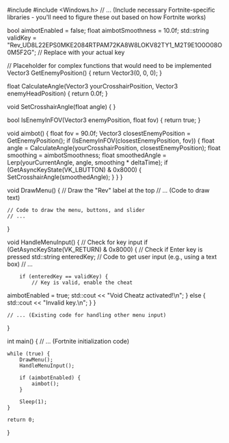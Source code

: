 #include <iostream>
#include <Windows.h> 
// ... (Include necessary Fortnite-specific libraries - you'll need to figure these out based on how Fortnite works)

bool aimbotEnabled = false;
float aimbotSmoothness = 10.0f;
std::string validKey = "Rev_UD8L22EPS0MKE2084RTPAM72KA8W8LOKV82TY1_M2T9E1O0O08O0M5F2G"; // Replace with your actual key

// Placeholder for complex functions that would need to be implemented
Vector3 GetEnemyPosition() { 
    return Vector3(0, 0, 0); 
}

float CalculateAngle(Vector3 yourCrosshairPosition, Vector3 enemyHeadPosition) { 
    return 0.0f; 
}

void SetCrosshairAngle(float angle) { 
}

bool IsEnemyInFOV(Vector3 enemyPosition, float fov) { 
    return true; 
}

void aimbot() {
    float fov = 90.0f; 
    Vector3 closestEnemyPosition = GetEnemyPosition();
    if (IsEnemyInFOV(closestEnemyPosition, fov)) {
        float angle = CalculateAngle(yourCrosshairPosition, closestEnemyPosition);
        float smoothing = aimbotSmoothness;
        float smoothedAngle = Lerp(yourCurrentAngle, angle, smoothing * deltaTime); 
        if (GetAsyncKeyState(VK_LBUTTON) & 0x8000) { 
            SetCrosshairAngle(smoothedAngle);
        } 
    }
}

void DrawMenu() {
    // Draw the "Rev" label at the top
    // ... (Code to draw text)

    // Code to draw the menu, buttons, and slider
    // ...
}

void HandleMenuInput() {
    // Check for key input
    if (GetAsyncKeyState(VK_RETURN) & 0x8000) { // Check if Enter key is pressed
        std::string enteredKey;
        // Code to get user input (e.g., using a text box)
        // ...

        if (enteredKey == validKey) {
            // Key is valid, enable the cheat
aimbotEnabled = true;
            std::cout << "Void Cheatz activated!\n";
        } else {
            std::cout << "Invalid key.\n";
        }
    }

    // ... (Existing code for handling other menu input)
}

int main() {
    // ... (Fortnite initialization code)

    while (true) {
        DrawMenu();
        HandleMenuInput();

        if (aimbotEnabled) {
            aimbot(); 
        }

        Sleep(1);
    }

    return 0;
}
